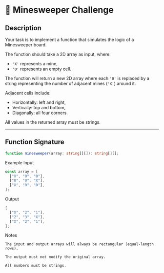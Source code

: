 # 🧨 Minesweeper Challenge

## Description

Your task is to implement a function that simulates the logic of a Minesweeper board.

The function should take a 2D array as input, where:

- `'X'` represents a mine,
- `'0'` represents an empty cell.

The function will return a new 2D array where each `'0'` is replaced by a string representing the number of adjacent mines (`'X'`) around it.

Adjacent cells include:

- Horizontally: left and right,
- Vertically: top and bottom,
- Diagonally: all four corners.

All values in the returned array must be strings.

---

## Function Signature

```ts
function minesweeper(array: string[][]): string[][];
```

Example
Input

```js
const array = [
  ["X", "0", "0"],
  ["0", "0", "X"],
  ["X", "0", "0"],
];
```

Output

```js
[
  ["X", "2", "1"],
  ["2", "3", "X"],
  ["X", "2", "1"],
];
```

Notes

    The input and output arrays will always be rectangular (equal-length rows).

    The output must not modify the original array.

    All numbers must be strings.
